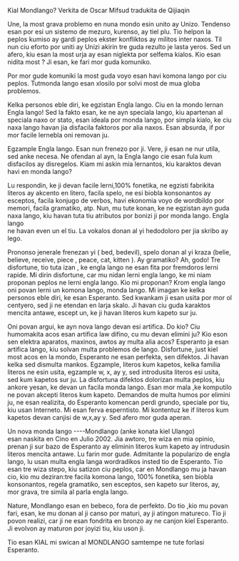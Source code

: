 Kial Mondlango?
Verkita de Oscar Mifsud    tradukita de Qijiaqin

Une, la most grava problemo  en nuna mondo esin unito ay Unizo.
Tendenso esan por esi un sistemo de mezuro, kurenso, ay tiel plu.
Tio helpon la peplos kumiso ay gardi peplos ekster konfliktos ay militos inter naxos.
Til nun ciu eforto por uniti ay Unizi akirin tre guda rezulto je lasta yeros.
Sed un afero, kiu esan la most urja ay esan niglekta por selfema kialos.
Kio esan nidita most ? Ji esan,  ke  fari mor guda komuniko.

Por mor gude komuniki la most guda voyo esan havi komona lango por ciu peplos.
Tutmonda lango esan xlosilo por solvi most de mua globa problemos.

Kelka personos eble diri, ke egzistan Engla lango.
Ciu en la mondo lernan Engla lango!
Sed la fakto esan, ke ne ayn speciala lango,
kiu apartenan al speciala naxo or stato, esan  ideala por monda lango,
por simpla kialo, ke ciu naxa lango havan jia disfacila faktoros por alia naxos.
Esan absurda, if por  mor facile lernebla oni removan ju.

Egzample Engla lango. Esan nun frenezo por ji.
Vere, ji esan ne nur utila, sed anke necesa.
Ne ofendan al ayn, la Engla lango cie esan fula kum disfacilos ay disregelos.
Kiam mi askin mia lernantos, kiu karaktos devan havi en monda lango?

Lu respondin, ke ji devan facile lerni,100% fonetika, ne egzisti fabrikita literos 
ay akcento en litero, facila spelo, ne esi biobla konsonantos ay esceptos, 
facila konjugo de verbos, havi ekonomia voyo de wordbildo por memori, 
facila gramatiko, atp. Nun, mu tute konan, ke  ne egzistan ayn guda naxa lango, 
kiu havan tuta tiu atributos por bonizi ji por monda lango. Engla lango  
ne havan even un el tiu. La vokalos donan al yi hedodoloro per jia skribo ay lego.

Prononso jenerale frenezan yi ( bed, bedevil), spelo donan al yi kraza 
(belie, believe, receive, piece , peace, cat, kitten ).
Ay gramatiko? Ah, godo!
Tre disfortune, tio tuta izan , ke engla lango ne esan fita por fremdoros lerni rapide.
Mi dirin disfortune, car mu nidan lerni engla lango, ke mi niam proponan peplos ne lerni engla lango.
Kio mi proponan?
Krom engla lango oni povan lerni un komona lango, monda lango.
Mi imagan ke kelka personos eble diri, ke esan Esperanto.
Sed kwankam ji esan usita por mor ol centyero, 
sed ji ne etendan en larja skalo. Ji havan ciu guda karaktos mencita antawe,
escept un, ke ji havan literos kum kapeto sur ju.

Oni povan argui, ke ayn nova lango devan esi artifica.
Do kio?
Ciu humomakita acos esan artifica law difino, cu mu devan elimini ju?
Kio eson sen elektra aparatos, maxinos, awtos ay multa alia acos? 
Esperanto ja esan artifica lango, kiu solvan multa problemos de lango. 
Disfortune, just kiel most acos en la mondo, Esperanto ne esan perfekta, sen difektos.
Ji havan kelka sed dismulta mankos.
Egzample, literos kum kapetos, kelka familia literos ne esin usita,
egzample w, x, ay y, sed introdusita literos esi usita, sed kum kapetos sur ju.
La disfortuna difektos dolorizan multa peplos, kiu ankore  yesan, ke devan un facila monda lango.
Esan mor mala ,ke komputilo ne povan akcepti literos kum kapeto.
Demandos de multa humos por elimini ju, ne esan realizita, 
do Esperanto komencan perdi grundo, speciale por tiu, kiu usan Interneto.
Mi esan ferva esperntisto.
Mi kontentuz ke if literos kum kapetos devan canjisi de w,x,ay y.
Sed afero mor guda  aperan.

Un nova monda lango ----Mondlango (anke konata kiel Ulango)  
esan naskita en Cino en Julio 2002.
Jia awtoro, tre wiza en mia opinio,
prenan ji sur bazo de Esperanto ay eliminin literos kum kapeto 
ay intrudusin literos mencita antawe.
Lu farin mor gude.
Admitante la popularizo de engla lango, lu usan multa engla langa 
wordradikos insted tio de Esperanto.
Tio esan tre wiza stepo, kiu satizon ciu peplos,
car en Mondlango mu ja havan cio, kio mu deziran:tre facila komona lango,
100% fonetika, sen biobla konsonantos, regela gramatiko, sen esceptos,
sen kapeto sur literos, ay, mor grava, tre simila al parla engla lango.

Nature, Mondlango esan en bebeco, fora de perfekto.
Do tio ,kio  mu povan fari, esan, ke mu donan al ji canso por maturi, ay ji atingon matureco.
Tio ji povon realizi, car ji ne esan fondrita en bronzo ay ne canjon kiel Esperanto.
Ji evolvon ay maturon por joyizi tiu, kiu uson ji.

Tio esan KIAL mi swican al MONDLANGO samtempe ne tute forlasi Esperanto.
